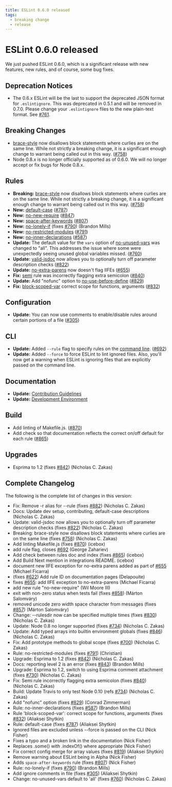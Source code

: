 ```yaml
---
title: ESLint 0.6.0 released
tags:
  - breaking change
  - release
---
```

# ESLint 0.6.0 released

We just pushed ESLint 0.6.0, which is a significant release with new features, new rules, and of course, some bug fixes.

## Deprecation Notices

* The 0.6.x ESLint will be the last to support the deprecated JSON format for `.eslintignore`. This was deprecated in 0.5.1 and will be removed in 0.7.0. Please change your `.eslintignore` files to the new plain-text format. See [#761](https://github.com/eslint/eslint/issues/761).

## Breaking Changes

* [brace-style](https://eslint.org/docs/rules/brace-style) now disallows block statements where curlies are on the same line. While not strictly a breaking change, it is a significant enough change to warrant being called out in this way. ([#758](https://github.com/eslint/eslint/issues/758))
* Node 0.8.x is no longer officially supported as of 0.6.0. We will no longer accept or fix bugs for Node 0.8.x.

## Rules

* **Breaking:** [brace-style](https://eslint.org/docs/rules/brace-style) now disallows block statements where curlies are on the same line. While not strictly a breaking change, it is a significant enough change to warrant being called out in this way. ([#758](https://github.com/eslint/eslint/issues/758))
* **New:** [default-case](https://eslint.org/docs/rules/default-case) ([#787](https://github.com/eslint/eslint/issues/787))
* **New:** [no-new-require](https://eslint.org/docs/rules/no-new-require) ([#847](https://github.com/eslint/eslint/issues/847))
* **New:** [space-after-keywords](https://eslint.org/docs/rules/space-after-keywords)  ([#807](https://github.com/eslint/eslint/issues/807))
* **New:** [no-lonely-if](https://eslint.org/docs/rules/no-lonely-if) (fixes [#790](https://github.com/eslint/eslint/issues/790)) (Brandon Mills)
* **New:** [no-restricted-modules](https://eslint.org/docs/rules/no-restricted-modules) ([#791](https://github.com/eslint/eslint/issues/791))
* **New:** [no-inner-declarations](https://eslint.org/docs/rules/no-inner-declarations) ([#587](https://github.com/eslint/eslint/issues/587))
* **Update:** The default value for the `vars` option of [no-unused-vars](https://eslint.org/docs/rules/no-unused-vars) was changed to "all". This addresses the issue where some were unexpectedly seeing unused global variables missed. ([#760](https://github.com/eslint/eslint/issues/760))
* **Update:** [valid-jsdoc](https://eslint.org/docs/rules/valid-jsdoc) now allows you to optionally turn off parameter description checks ([#822](https://github.com/eslint/eslint/issues/822))
* **Update:** [no-extra-parens](https://eslint.org/docs/rules/no-extra-parens) now doesn't flag IIFEs ([#655](https://github.com/eslint/eslint/issues/655))
* **Fix:** [semi](https://eslint.org/docs/rules/semi) rule was incorrectly flagging extra semicolon ([#840](https://github.com/eslint/eslint/issues/840))
* **Update:** Add "nofunc" option to [no-use-before-define](https://eslint.org/docs/rules/no-use-before-define) ([#829](https://github.com/eslint/eslint/issues/829))
* **Fix:** [block-scoped-var](https://eslint.org/docs/rules/block-scoped-var) correct scope for functions, arguments ([#832](https://github.com/eslint/eslint/issues/832))

## Configuration

* **Update:** You can now use comments to enable/disable rules around certain portions of a file ([#305](https://github.com/eslint/eslint/issues/305))

## CLI

* **Update:** Added `--rule` flag to specify rules on the [command line](https://eslint.org/docs/user-guide/command-line-interface). ([#692](https://github.com/eslint/eslint/issues/692))
* **Update:** Added `--force` to force ESLint to lint ignored files. Also, you'll now get a warning when ESLint is ignoring files that are explicitly passed on the command line.

## Documentation

* **Update:** [Contribution Guidelines](https://eslint.org/docs/developer-guide/contributing)
* **Update:** [Development Environment](https://eslint.org/docs/developer-guide/development-environment)

## Build

* Add linting of Makefile.js. ([#870](https://github.com/eslint/eslint/issues/870))
* Add check so that documentation reflects the correct on/off default for each rule ([#865](https://github.com/eslint/eslint/issues/865))

## Upgrades

* Esprima to 1.2 (fixes [#842](https://github.com/eslint/eslint/issues/842)) (Nicholas C. Zakas)


## Complete Changelog

The following is the complete list of changes in this version:

* Fix: Remove -r alias for --rule (fixes [#882](https://github.com/eslint/eslint/issues/882)) (Nicholas C. Zakas)
* Docs: Update dev setup, contributing, default-case descriptions (Nicholas C. Zakas)
* Update: valid-jsdoc now allows you to optionally turn off parameter description checks (fixes [#822](https://github.com/eslint/eslint/issues/822)) (Nicholas C. Zakas)
* Breaking: brace-style now disallows block statements where curlies are on the same line (fixes [#758](https://github.com/eslint/eslint/issues/758)) (Nicholas C. Zakas)
* Add linting Makefile.js (fixes [#870](https://github.com/eslint/eslint/issues/870)) (icebox)
* add rule flag, closes [#692](https://github.com/eslint/eslint/issues/692) (George Zahariev)
* Add check between rules doc and index (fixes [#865](https://github.com/eslint/eslint/issues/865)) (icebox)
* Add Build Next mention in integrations README. (icebox)
* document new IIFE exception for no-extra parens added as part of [#655](https://github.com/eslint/eslint/issues/655) (Michael Ficarra)
* (fixes [#622](https://github.com/eslint/eslint/issues/622)) Add rule ID on documentation pages (Delapouite)
* fixes [#655](https://github.com/eslint/eslint/issues/655): add IIFE exception to no-extra-parens (Michael Ficarra)
* add new rule "no-new-require" (Wil Moore III)
* exit with non-zero status when tests fail (fixes [#858](https://github.com/eslint/eslint/issues/858)) (Márton Salomváry)
* removed unicode zero width space character from messages (fixes [#857](https://github.com/eslint/eslint/issues/857)) (Márton Salomváry)
* Change: --rulesdir now can be specified multiple times (fixes [#830](https://github.com/eslint/eslint/issues/830)) (Nicholas C. Zakas)
* Update: Node 0.8 no longer supported (fixes [#734](https://github.com/eslint/eslint/issues/734)) (Nicholas C. Zakas)
* Update: Add typed arrays into builtin environment globals (fixes [#846](https://github.com/eslint/eslint/issues/846)) (Nicholas C. Zakas)
* Fix: Add prototype methods to global scope (fixes [#700](https://github.com/eslint/eslint/issues/700)) (Nicholas C. Zakas)
* Rule: no-restricted-modules (fixes [#791](https://github.com/eslint/eslint/issues/791)) (Christian)
* Upgrade: Esprima to 1.2 (fixes [#842](https://github.com/eslint/eslint/issues/842)) (Nicholas C. Zakas)
* Docs: reporting level 2 is an error (fixes [#843](https://github.com/eslint/eslint/issues/843)) (Brandon Mills)
* Upgrade: Esprima to 1.2, switch to using Esprima comment attachment (fixes [#730](https://github.com/eslint/eslint/issues/730)) (Nicholas C. Zakas)
* Fix: Semi rule incorrectly flagging extra semicolon (fixes [#840](https://github.com/eslint/eslint/issues/840)) (Nicholas C. Zakas)
* Build: Update Travis to only test Node 0.10 (refs [#734](https://github.com/eslint/eslint/issues/734)) (Nicholas C. Zakas)
* Add "nofunc" option (fixes [#829](https://github.com/eslint/eslint/issues/829)) (Conrad Zimmerman)
* Rule: no-inner-declarations (fixes [#587](https://github.com/eslint/eslint/issues/587)) (Brandon Mills)
* Rule 'block-scoped-var': correct scope for functions, arguments (fixes [#832](https://github.com/eslint/eslint/issues/832)) (Aliaksei Shytkin)
* Rule: default-case (fixes [#787](https://github.com/eslint/eslint/issues/787)) (Aliaksei Shytkin)
* Ignored files are excluded unless --force is passed on the CLI (Nick Fisher)
* Fixes a typo and a broken link in the documentation (Nick Fisher)
* Replaces .some() with .indexOf() where appropriate (Nick Fisher)
* Fix correct config merge for array values (fixes [#819](https://github.com/eslint/eslint/issues/819)) (Aliaksei Shytkin)
* Remove warning about ESLint being in Alpha (Nick Fisher)
* Adds `space-after-keywords` rule (fixes [#807](https://github.com/eslint/eslint/issues/807)) (Nick Fisher)
* Rule: no-lonely-if (fixes [#790](https://github.com/eslint/eslint/issues/790)) (Brandon Mills)
* Add ignore comments in file (fixes [#305](https://github.com/eslint/eslint/issues/305)) (Aliaksei Shytkin)
* Change: no-unused-vars default to 'all' (fixes [#760](https://github.com/eslint/eslint/issues/760)) (Nicholas C. Zakas)

